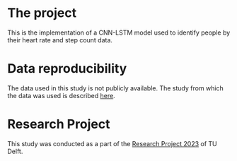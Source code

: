 # The project
This is the implementation of a CNN-LSTM model used to identify people by their heart rate and step count data.  

# Data reproducibility
The data used in this study is not publicly available. The study from which the data was used is described [here](https://classic.clinicaltrials.gov/ct2/show/NCT05802563?term=Me-time&draw=2&rank=1).

# Research Project
This study was conducted as a part of the [Research Project 2023](https://github.com/TU-Delft-CSE/Research-Project) of TU Delft. 
